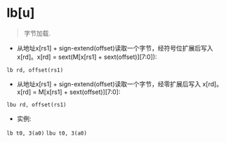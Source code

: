 # lb[u]

> 字节加载.

- 从地址x[rs1] + sign-extend(offset)读取一个字节，经符号位扩展后写入 x[rd]。x[rd] = sext(M[x[rs1] + sext(offset)][7:0]):

`lb rd, offset(rs1)`

- 从地址x[rs1] + sign-extend(offset)读取一个字节，经零扩展后写入 x[rd]。x[rd] = M[x[rs1] + sext(offset)][7:0]:

`lbu rd, offset(rs1)`

- 实例:

`lb t0, 3(a0)`
`lbu t0, 3(a0)`

